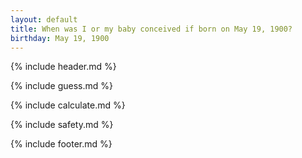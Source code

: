 ```yaml
---
layout: default
title: When was I or my baby conceived if born on May 19, 1900?
birthday: May 19, 1900
---
```


{% include header.md %}

{% include guess.md %}

{% include calculate.md %}

{% include safety.md %}

{% include footer.md %}



